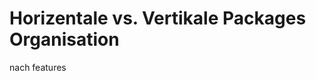 Horizentale vs. Vertikale Packages Organisation
===============================================

nach features